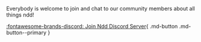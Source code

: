 Everybody is welcome to join and chat to our community members about all things ndd!

[:fontawesome-brands-discord: Join Ndd Discord Server](https://discord.gg/prHcBMSq){ .md-button .md-button--primary }